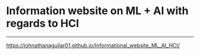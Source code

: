 # Information website on ML + AI with regards to HCI 
---
https://johnathanaguilar01.github.io/Informational_website_ML_AI_HCI/
